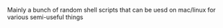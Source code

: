 Mainly a bunch of random shell scripts that can be uesd on
mac/linux for various semi-useful things
